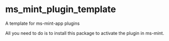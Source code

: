 # ms_mint_plugin_template
A template for ms-mint-app plugins

All you need to do is to install this package to activate the plugin in ms-mint. 
